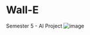 # Wall-E
Semester 5 - AI Project
![image](https://github.com/user-attachments/assets/55912aa7-6a86-4e63-8679-40f7dc7e7f1e)

